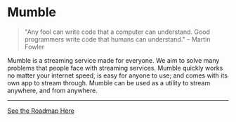 # Mumble
> "Any fool can write code that a computer can understand. Good programmers write code that humans can understand." – Martin Fowler

Mumble is a streaming service made for everyone. We aim to solve many problems that people face with streaming services. Mumble quickly works no matter your internet speed, is easy for anyone to use; and comes with its own app to stream through. Mumble can be used as a utility to stream anywhere, and from anywhere.

---

[See the Roadmap Here](./docs/roadmap.md)
